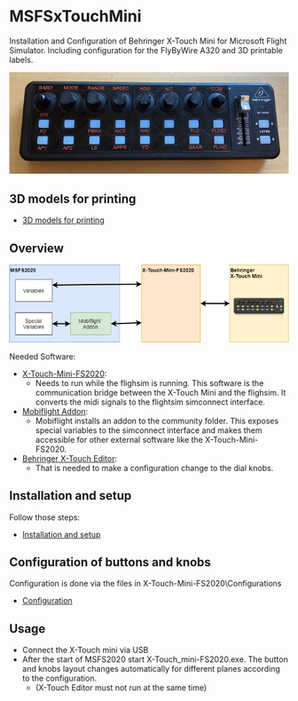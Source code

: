# MSFSxTouchMini
Installation and Configuration of Behringer X-Touch Mini for Microsoft Flight Simulator. Including configuration for the FlyByWire A320 and 3D printable labels.

![Picture xTouch](Pics/xTouchPlate.jpg)

## 3D models for printing
* [3D models for printing](3dmodels/README.md)

## Overview
![Picture Overview](Pics/overview.png)

Needed Software:
* [X-Touch-Mini-FS2020](https://github.com/maartentamboer/X-Touch-Mini-FS2020): 
  * Needs to run while the flighsim is running. This software is the communication bridge between the X-Touch Mini and the flighsim. It converts the midi signals to the flightsim simconnect interface.
* [Mobiflight Addon](https://www.mobiflight.com):
  * Mobiflight installs an addon to the community folder. This exposes special variables to the simconnect interface and makes them accessible for other external software like the X-Touch-Mini-FS2020.
* [Behringer X-Touch Editor](https://www.behringer.com/product.html?modelCode=P0B3M):
  * That is needed to make a configuration change to the dial knobs.

## Installation and setup
Follow those steps:
* [Installation and setup](installation/README.md)


## Configuration of buttons and knobs

Configuration is done via the files in X-Touch-Mini-FS2020\Configurations

* [Configuration](Configurations/README.MD)

## Usage

* Connect the X-Touch mini via USB
* After the start of MSFS2020 start X-Touch_mini-FS2020.exe. The button and knobs layout changes automatically for different planes according to the configuration.
   * (X-Touch Editor must not run at the same time)  



